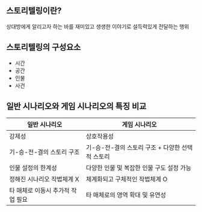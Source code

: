 ## 스토리텔링이란?   
상대방에게 알리고자 하는 바를 재미있고 생생한 이야기로 설득력있게 전달하는 행위

## 스토리텔링의 구성요소
+ 시간
+ 공간
+ 인물
+ 사건

## 일반 시나리오와 게임 시나리오의 특징 비교
|일반 시나리오|게임 시나리오|
|------------|------------|
|강제성|상호작용성|
|기-승-전-결의 스토리 구조|기-승-전-결의 스토리 구조 + 다양한 선택적 스토리|
|인물 설정의 한계성|다양한 인물 및 복잡한 인물 구도 설정 가능|
|정해진 시나리오 작법체계 X|체계화되고 구체적인 작법체계 O|
|타 매체로 이동시 추가적 작업 필요|타 매체로의 영역 확대 및 유연성|
